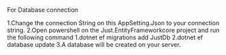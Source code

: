 For Database connection 

1.Change the connection String on this AppSetting.Json to your connection string. 
2.Open powershell on the Just.EntityFrameworkcore project and run the following command
	1.dotnet ef migrations add JustDb
	2.dotnet ef database update
3.A database will be created on your server.
